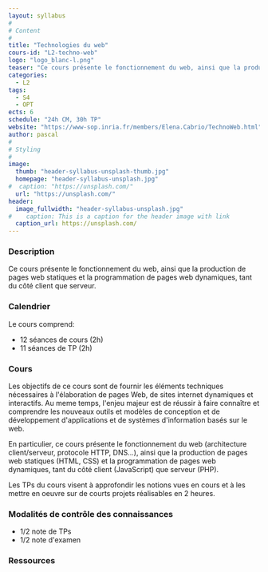 ```yaml
---
layout: syllabus
#
# Content
#
title: "Technologies du web"
cours-id: "L2-techno-web"
logo: "logo_blanc-l.png"
teaser: "Ce cours présente le fonctionnement du web, ainsi que la production de pages web statiques et la programmation de pages web dynamiques, tant du côté client que serveur. "
categories:
  - L2
tags:
  - S4
  - OPT
ects: 6
schedule: "24h CM, 30h TP"
website: "https://www-sop.inria.fr/members/Elena.Cabrio/TechnoWeb.html"
author: pascal
#
# Styling
#
image:
  thumb: "header-syllabus-unsplash-thumb.jpg"
  homepage: "header-syllabus-unsplash.jpg"
#  caption: "https://unsplash.com/"
  url: "https://unsplash.com/"
header:
  image_fullwidth: "header-syllabus-unsplash.jpg"
#    caption: This is a caption for the header image with link
  caption_url: https://unsplash.com/
---
```


###  Description ###
Ce cours présente le fonctionnement du web, ainsi que la production de pages web statiques et la programmation de pages web dynamiques, tant du côté client que serveur.


###  Calendrier ###

Le cours comprend:

- 12 séances de cours (2h)
- 11 séances de TP (2h)

###  Cours ###
Les objectifs de ce cours sont de fournir les éléments techniques nécessaires à l'élaboration de pages Web, de sites internet dynamiques et interactifs. Au meme temps, l'enjeu majeur est de réussir à faire connaître et comprendre les nouveaux outils et modèles de conception et de développement d'applications et de systèmes d'information basés sur le web.

En particulier, ce cours présente le fonctionnement du web (architecture client/serveur, protocole HTTP, DNS...), ainsi que la production de pages web statiques (HTML, CSS) et la programmation de pages web dynamiques, tant du côté client (JavaScript) que serveur (PHP).

Les TPs du cours visent à approfondir les notions vues en cours et à les mettre en oeuvre sur de courts projets réalisables en 2 heures.



###  Modalités de contrôle des connaissances ###
- 1/2 note de TPs
- 1/2 note d'examen

###  Ressources ###

